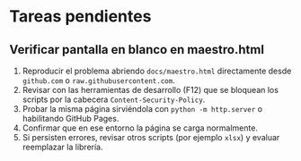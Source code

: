 # Tareas pendientes

## Verificar pantalla en blanco en maestro.html
1. Reproducir el problema abriendo `docs/maestro.html` directamente desde `github.com` o `raw.githubusercontent.com`.
2. Revisar con las herramientas de desarrollo (F12) que se bloquean los scripts por la cabecera `Content-Security-Policy`.
3. Probar la misma página sirviéndola con `python -m http.server` o habilitando GitHub Pages.
4. Confirmar que en ese entorno la página se carga normalmente.
5. Si persisten errores, revisar otros scripts (por ejemplo `xlsx`) y evaluar reemplazar la librería.
